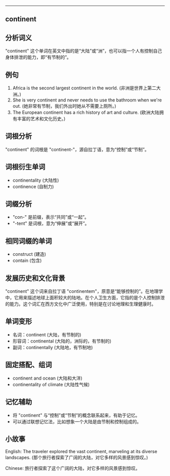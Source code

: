 
---------------
## continent
## 分析词义
"continent" 这个单词在英文中指的是“大陆”或“洲”，也可以指一个人有控制自己身体排泄的能力，即“有节制的”。

## 例句
1. Africa is the second largest continent in the world. (非洲是世界上第二大洲。)
2. She is very continent and never needs to use the bathroom when we're out. (她非常有节制，我们外出时她从不需要上厕所。)
3. The European continent has a rich history of art and culture. (欧洲大陆拥有丰富的艺术和文化历史。)

## 词根分析
"continent" 的词根是 "continent-"，源自拉丁语，意为“控制”或“节制”。

## 词根衍生单词
- continentality (大陆性)
- continence (自制力)

## 词缀分析
- "con-" 是前缀，表示“共同”或“一起”。
- "-tent" 是词根，意为“伸展”或“展开”。

## 相同词缀的单词
- construct (建造)
- contain (包含)

## 发展历史和文化背景
"continent" 这个词来自拉丁语 "continentem"，原意是“能够控制的”。在地理学中，它用来描述地球上面积较大的陆地。在个人卫生方面，它指的是个人控制排泄的能力。这个词汇在西方文化中广泛使用，特别是在讨论地理和生理健康时。

## 单词变形
- 名词：continent (大陆，有节制的)
- 形容词：continental (大陆的，洲际的，有节制的)
- 副词：continentally (大陆地，有节制地)

## 固定搭配、组词
- continent and ocean (大陆和大洋)
- continentality of climate (大陆性气候)

## 记忆辅助
- 将 "continent" 与“控制”或“节制”的概念联系起来，有助于记忆。
- 可以通过联想记忆法，比如想象一个大陆是由节制和控制组成的。

## 小故事
English: The traveler explored the vast continent, marveling at its diverse landscapes. (那个旅行者探索了广阔的大陆，对它多样的风景感到惊叹。)

Chinese: 旅行者探索了这个广阔的大陆，对它多样的风景感到惊叹。

